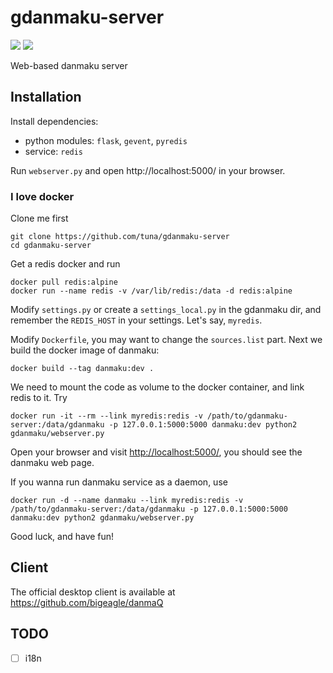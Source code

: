 gdanmaku-server
===============
![](https://img.shields.io/badge/license-GPLv3-blue.svg)
![](https://img.shields.io/badge/python-2.7-yellowgreen.svg)

Web-based danmaku server

## Installation

Install dependencies:

- python modules: `flask`, `gevent`, `pyredis`
- service: `redis`

Run `webserver.py` and open http://localhost:5000/ in your browser.

### I love docker 

Clone me first
```
git clone https://github.com/tuna/gdanmaku-server
cd gdanmaku-server
```

Get a redis docker and run

```
docker pull redis:alpine
docker run --name redis -v /var/lib/redis:/data -d redis:alpine
```

Modify `settings.py` or create a `settings_local.py` in the gdanmaku dir, and remember the `REDIS_HOST`
in your settings. Let's say, `myredis`.

Modify `Dockerfile`, you may want to change the `sources.list` part. Next we build the docker image of danmaku:

```
docker build --tag danmaku:dev .
```

We need to mount the code as volume to the docker container, and link redis to it. Try

```
docker run -it --rm --link myredis:redis -v /path/to/gdanmaku-server:/data/gdanmaku -p 127.0.0.1:5000:5000 danmaku:dev python2 gdanmaku/webserver.py
```

Open your browser and visit <http://localhost:5000/>, you should see the danmaku web page.

If you wanna run danmaku service as a daemon, use

```
docker run -d --name danmaku --link myredis:redis -v /path/to/gdanmaku-server:/data/gdanmaku -p 127.0.0.1:5000:5000 danmaku:dev python2 gdanmaku/webserver.py
```

Good luck, and have fun!

## Client

The official desktop client is available at https://github.com/bigeagle/danmaQ 

## TODO

- [ ] i18n
